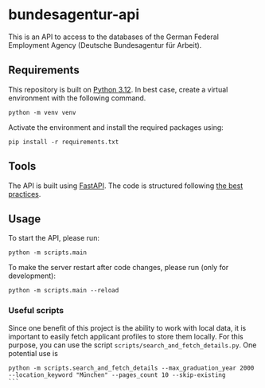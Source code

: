 # bundesagentur-api

This is an API to access to the databases of the German Federal Employment Agency (Deutsche Bundesagentur für Arbeit).

## Requirements

This repository is built on [Python 3.12](https://docs.python.org/3.12/).
In best case, create a virtual environment with the following command.

```
python -m venv venv
```

Activate the environment and install the required packages using:

```
pip install -r requirements.txt
```

## Tools

The API is built using [FastAPI](https://fastapi.tiangolo.com/). The code is structured following [the best practices](https://github.com/zhanymkanov/fastapi-best-practices?tab=readme-ov-file).

## Usage

To start the API, please run:

```
python -m scripts.main
```

To make the server restart after code changes, please run (only for development):

```
python -m scripts.main --reload
```

### Useful scripts

Since one benefit of this project is the ability to work with local data, it is important to easily fetch applicant profiles to store them locally. For this purpose, you can use the script `scripts/search_and_fetch_details.py`. One potential use is

````
python -m scripts.search_and_fetch_details --max_graduation_year 2000 --location_keyword "München" --pages_count 10 --skip-existing
```
````

